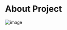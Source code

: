 # About Project
 ![image](https://user-images.githubusercontent.com/77200196/159833315-96cacf0f-0350-4558-910e-ba6ea57a6591.png)
